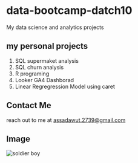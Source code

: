 # data-bootcamp-datch10
My data science and analytics projects

## my personal projects

1. SQL supermaket analysis
2. SQL churn analysis
3. R programing
4. Looker GA4 Dashborad
5. Linear Regregression Model using caret

## Contact Me
reach out to me at assadawut.2739@gmail.com

## Image
![soldier boy](https://static1.srcdn.com/wordpress/wp-content/uploads/2024/06/soldier-boy-faces-of-with-homelander-after-hitting-hughie.jpg)
